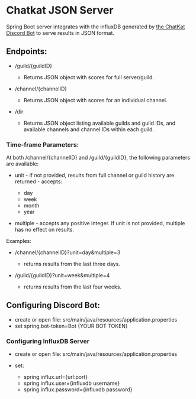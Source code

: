 # Chatkat JSON Server

Spring Boot server integrates with the influxDB generated by [the ChatKat Discord Bot](https://github.com/Ahimsaka/ChatKat) to serve results in JSON format. 

## Endpoints:

- /guild/{guildID}

    - Returns JSON object with scores for full server/guild.
    
- /channel/{channelID}

    - Returns JSON object with scores for an individual channel.

- /dir 

    - Returns JSON object listing available guilds and guild IDs, and available channels and channel IDs within each guild.

### Time-frame Parameters:

At both /channel/{channelID} and /guild/{guildID}, the following parameters are available:

- unit - if not provided, results from full channel or guild history are returned - accepts:

    - day
    - week
    - month
    - year
   
- multiple - accepts any positive integer. If unit is not provided, multiple has no effect on results. 

Examples:

- /channel/{channelID}?unit=day&multiple=3
    
    - returns results from the last three days.
   
- /guild/{guildID}?unit=week&multiple=4

    - returns results from the last four weeks. 

## Configuring Discord Bot: 
- create or open file: src/main/java/resources/application.properties
- set spring.bot-token=Bot {YOUR BOT TOKEN}

### Configuring InfluxDB Server
- create or open file: src/main/java/resources/application.properties
- set:

    - spring.influx.url={url:port}
    - spring.influx.user={influxdb username}
    - spring.influx.password={influxdb password} 